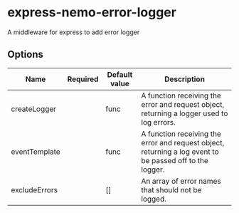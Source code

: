 # express-nemo-error-logger

A middleware for express to add error logger

## Options

| Name          | Required | Default value | Description                                                                                              |
| ------------- | -------- | ------------- | -------------------------------------------------------------------------------------------------------- |
| createLogger  |          | func          | A function receiving the error and request object, returning a logger used to log errors.                |
| eventTemplate |          | func          | A function receiving the error and request object, returning a log event to be passed off to the logger. |
| excludeErrors |          | []            | An array of error names that should not be logged.                                                       |
